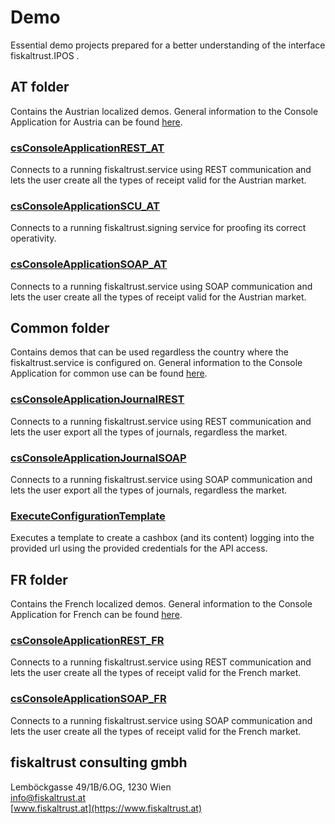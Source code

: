 # Demo
Essential demo projects prepared for a better understanding of the interface fiskaltrust.IPOS .

## AT folder
Contains the Austrian localized demos. General information to the Console Application for Austria can be found [here](at/readme.md).

### [csConsoleApplicationREST_AT](at/csConsoleApplicationREST_AT.md)
Connects to a running fiskaltrust.service using REST communication and lets the user create all the types of receipt valid for the Austrian market.

### [csConsoleApplicationSCU_AT](at/csConsoleApplicationSCU_AT.md)
Connects to a running fiskaltrust.signing service for proofing its correct operativity. 

### [csConsoleApplicationSOAP_AT](at/csConsoleApplicationSOAP_AT.md)
Connects to a running fiskaltrust.service using SOAP communication and lets the user create all the types of receipt valid for the Austrian market.

## Common folder
Contains demos that can be used regardless the country where the fiskaltrust.service is configured on. General information to the Console Application for common use can be found [here](common/readme.md).

### [csConsoleApplicationJournalREST](common/csConsoleApplicationJournalREST.md)
Connects to a running fiskaltrust.service using REST communication and lets the user export all the types of journals, regardless the market.

### [csConsoleApplicationJournalSOAP](common/csConsoleApplicationJournalSOAP.md)
Connects to a running fiskaltrust.service using SOAP communication and lets the user export all the types of journals, regardless the market.

### [ExecuteConfigurationTemplate](common/ExecuteConfigurationTemplate.md)
Executes a template to create a cashbox (and its content) logging into the provided url using the provided credentials for the API access.

## FR folder
Contains the French localized demos. General information to the Console Application for French can be found [here](fr/readme.md).

### [csConsoleApplicationREST_FR](fr/csConsoleApplicationREST_FR.md)
Connects to a running fiskaltrust.service using REST communication and lets the user create all the types of receipt valid for the French market.

### [csConsoleApplicationSOAP_FR](fr/csConsoleApplicationSOAP_FR.md)
Connects to a running fiskaltrust.service using SOAP communication and lets the user create all the types of receipt valid for the French market.



## fiskaltrust consulting gmbh
Lemböckgasse 49/1B/6.OG, 1230 Wien  
<info@fiskaltrust.at>  
[www.fiskaltrust.at](https://www.fiskaltrust.at)
 